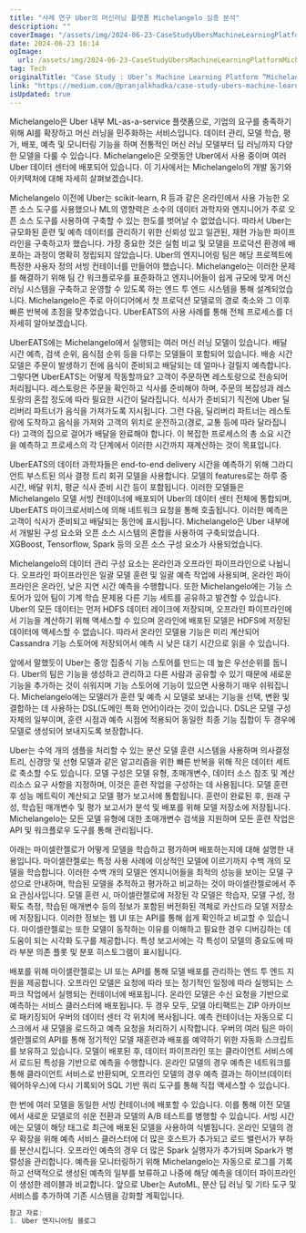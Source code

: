 ```yaml
---
title: "사례 연구 Uber의 머신러닝 플랫폼 Michelangelo 심층 분석"
description: ""
coverImage: "/assets/img/2024-06-23-CaseStudyUbersMachineLearningPlatformMichelangelo_0.png"
date: 2024-06-23 16:14
ogImage:
  url: /assets/img/2024-06-23-CaseStudyUbersMachineLearningPlatformMichelangelo_0.png
tag: Tech
originalTitle: "Case Study : Uber’s Machine Learning Platform “Michelangelo”"
link: "https://medium.com/@pranjalkhadka/case-study-ubers-machine-learning-platform-michelangelo-b650afa1fe01"
isUpdated: true
---
```


Michelangelo은 Uber 내부 ML-as-a-service 플랫폼으로, 기업의 요구를 충족하기 위해 AI를 확장하고 머신 러닝을 민주화하는 서비스입니다. 데이터 관리, 모델 학습, 평가, 배포, 예측 및 모니터링 기능을 하며 전통적인 머신 러닝 모델부터 딥 러닝까지 다양한 모델을 다룰 수 있습니다. Michelangelo은 오랫동안 Uber에서 사용 중이며 여러 Uber 데이터 센터에 배포되어 있습니다. 이 기사에서는 Michelangelo의 개발 동기와 아키텍처에 대해 자세히 살펴보겠습니다.

Michelangelo 이전에 Uber는 scikit-learn, R 등과 같은 온라인에서 사용 가능한 오픈 소스 도구를 사용했으나 ML의 영향력은 소수의 데이터 과학자와 엔지니어가 주로 오픈 소스 도구를 사용하여 구축할 수 있는 한도를 벗어날 수 없었습니다. 따라서 Uber는 규모화된 훈련 및 예측 데이터를 관리하기 위한 신뢰성 있고 일관된, 재현 가능한 파이프라인을 구축하고자 했습니다. 가장 중요한 것은 실험 비교 및 모델을 프로덕션 환경에 배포하는 과정이 명확히 정립되지 않았습니다. Uber의 엔지니어링 팀은 해당 프로젝트에 특정한 사용자 정의 서빙 컨테이너를 만들어야 했습니다. Michelangelo는 이러한 문제를 해결하기 위해 팀 간 워크플로우를 표준화하고 엔지니어들이 쉽게 규모에 맞게 머신 러닝 시스템을 구축하고 운영할 수 있도록 하는 엔드 투 엔드 시스템을 통해 설계되었습니다. Michelangelo은 주로 아이디어에서 첫 프로덕션 모델로의 경로 축소와 그 이후 빠른 반복에 초점을 맞추었습니다. UberEATS의 사용 사례를 통해 전체 프로세스를 더 자세히 알아보겠습니다.

UberEATS에는 Michelangelo에서 실행되는 여러 머신 러닝 모델이 있습니다. 배달 시간 예측, 검색 순위, 음식점 순위 등을 다루는 모델들이 포함되어 있습니다. 배송 시간 모델은 주문이 발생하기 전에 음식이 준비되고 배달되는 데 얼마나 걸릴지 예측합니다. 그렇다면 UberEATS는 어떻게 작동할까요? 고객이 주문하면 레스토랑으로 전송되어 처리됩니다. 레스토랑은 주문을 확인하고 식사를 준비해야 하며, 주문의 복잡성과 레스토랑의 혼잡 정도에 따라 필요한 시간이 달라집니다. 식사가 준비되기 직전에 Uber 딜리버리 파트너가 음식을 가져가도록 지시됩니다. 그런 다음, 딜리버리 파트너는 레스토랑에 도착하고 음식을 가져와 고객의 위치로 운전하고(경로, 교통 등에 따라 달라집니다) 고객의 집으로 걸어가 배달을 완료해야 합니다. 이 복잡한 프로세스의 총 소요 시간을 예측하고 프로세스의 각 단계에서 이러한 시간까지 재계산하는 것이 목표입니다.

UberEATS의 데이터 과학자들은 end-to-end delivery 시간을 예측하기 위해 그라디언트 부스트된 의사 결정 트리 회귀 모델을 사용합니다. 모델의 features로는 하루 중 시간, 배달 위치, 평균 식사 준비 시간 등이 포함됩니다. 이러한 모델들은 Michelangelo 모델 서빙 컨테이너에 배포되어 Uber의 데이터 센터 전체에 통합되며, UberEATS 마이크로서비스에 의해 네트워크 요청을 통해 호출됩니다. 이러한 예측은 고객이 식사가 준비되고 배달되는 동안에 표시됩니다. Michelangelo은 Uber 내부에서 개발된 구성 요소와 오픈 소스 시스템의 혼합을 사용하여 구축되었습니다. XGBoost, Tensorflow, Spark 등의 오픈 소스 구성 요소가 사용되었습니다.

<!-- cozy-coder - 수평 -->

<ins class="adsbygoogle"
     style="display:block"
     data-ad-client="ca-pub-4877378276818686"
     data-ad-slot="1107185301"
     data-ad-format="auto"
     data-full-width-responsive="true"></ins>

<script>
     (adsbygoogle = window.adsbygoogle || []).push({});
</script>

Michelangelo의 데이터 관리 구성 요소는 온라인과 오프라인 파이프라인으로 나뉩니다. 오프라인 파이프라인은 일괄 모델 훈련 및 일괄 예측 작업에 사용되며, 온라인 파이프라인은 온라인, 낮은 지연 시간 예측을 수행합니다. 또한 Michelangelo에는 기능 스토어가 있어 팀이 기계 학습 문제용 다른 기능 세트를 공유하고 발견할 수 있습니다. Uber의 모든 데이터는 먼저 HDFS 데이터 레이크에 저장되며, 오프라인 파이프라인에서 기능을 계산하기 위해 액세스할 수 있으며 온라인에 배포된 모델은 HDFS에 저장된 데이터에 액세스할 수 없습니다. 따라서 온라인 모델용 기능은 미리 계산되어 Cassandra 기능 스토어에 저장되어서 예측 시 낮은 대기 시간으로 읽을 수 있습니다.

앞에서 말했듯이 Uber는 중앙 집중식 기능 스토어를 만드는 데 높은 우선순위를 둡니다. Uber의 팀은 기능을 생성하고 관리하고 다른 사람과 공유할 수 있기 때문에 새로운 기능을 추가하는 것이 쉬워지며 기능 스토어에 기능이 있으면 사용하기 매우 쉬워집니다. Michelangelo에는 모델러가 훈련 및 예측 시 모델로 보내는 기능을 선택, 변환 및 결합하는 데 사용하는 DSL(도메인 특화 언어)이라는 것이 있습니다. DSL은 모델 구성 자체의 일부이며, 훈련 시점과 예측 시점에 적용되어 동일한 최종 기능 집합이 두 경우에 모델로 생성되어 보내지도록 보장합니다.

Uber는 수억 개의 샘플을 처리할 수 있는 분산 모델 훈련 시스템을 사용하며 의사결정 트리, 신경망 및 선형 모델과 같은 알고리즘을 위한 빠른 반복을 위해 작은 데이터 세트로 축소할 수도 있습니다. 모델 구성은 모델 유형, 초매개변수, 데이터 소스 참조 및 계산 리소스 요구 사항을 지정하며, 이것은 훈련 작업을 구성하는 데 사용됩니다. 모델 훈련 후 성능 메트릭이 계산되고 모델 평가 보고서에 통합됩니다. 훈련이 완료된 후, 원래 구성, 학습된 매개변수 및 평가 보고서가 분석 및 배포를 위해 모델 저장소에 저장됩니다. Michelangelo는 모든 모델 유형에 대한 초매개변수 검색을 지원하며 모든 훈련 작업은 API 및 워크플로우 도구를 통해 관리됩니다.

<!-- cozy-coder - 수평 -->

<ins class="adsbygoogle"
     style="display:block"
     data-ad-client="ca-pub-4877378276818686"
     data-ad-slot="1107185301"
     data-ad-format="auto"
     data-full-width-responsive="true"></ins>

<script>
     (adsbygoogle = window.adsbygoogle || []).push({});
</script>

아래는 마이셀란젤로가 어떻게 모델을 학습하고 평가하며 배포하는지에 대해 설명한 내용입니다. 마이셀란젤로는 특정 사용 사례에 이상적인 모델에 이르기까지 수백 개의 모델을 학습합니다. 이러한 수백 개의 모델은 엔지니어들을 최적의 성능을 보이는 모델 구성으로 안내하며, 학습된 모델을 추적하고 평가하고 비교하는 것이 마이셀란젤로에서 주요 관심사입니다. 모델 훈련 시, 마이셀란젤로에 저장된 각 모델은 학습자, 모델 구성, 정확도 측정, 학습된 매개변수 등의 정보가 포함된 버전화된 객체로 카산드라 모델 저장소에 저장됩니다. 이러한 정보는 웹 UI 또는 API를 통해 쉽게 확인하고 비교할 수 있습니다. 마이셀란젤로는 또한 모델이 동작하는 이유를 이해하고 필요한 경우 디버깅하는 데 도움이 되는 시각화 도구를 제공합니다. 특성 보고서에는 각 특성이 모델의 중요도에 따라 부분 의존 플롯 및 분포 히스토그램이 표시됩니다.

배포를 위해 마이셀란젤로는 UI 또는 API를 통해 모델 배포를 관리하는 엔드 투 엔드 지원을 제공합니다. 오프라인 모델은 요청에 따라 또는 정기적인 일정에 따라 실행되는 스파크 작업에서 실행되는 컨테이너에 배포됩니다. 온라인 모델은 수신 요청을 기반으로 예측하는 서비스 클러스터에 배포됩니다. 두 경우 모두, 모델 아티팩트는 ZIP 아카이브로 패키징되어 우버의 데이터 센터 각 위치에 복사됩니다. 예측 컨테이너는 자동으로 디스크에서 새 모델을 로드하고 예측 요청을 처리하기 시작합니다. 우버의 여러 팀은 마이셀란젤로의 API를 통해 정기적인 모델 재훈련과 배포를 예약하기 위한 자동화 스크립트를 보유하고 있습니다. 모델이 배포된 후, 데이터 파이프라인 또는 클라이언트 서비스에서 로드된 특성을 기반으로 예측을 수행합니다. 온라인 모델의 경우 예측은 네트워크를 통해 클라이언트 서비스로 반환되며, 오프라인 모델의 경우 예측 결과는 하이브(데이터 웨어하우스)에 다시 기록되어 SQL 기반 쿼리 도구를 통해 직접 액세스할 수 있습니다.

<!-- cozy-coder - 수평 -->

<ins class="adsbygoogle"
     style="display:block"
     data-ad-client="ca-pub-4877378276818686"
     data-ad-slot="1107185301"
     data-ad-format="auto"
     data-full-width-responsive="true"></ins>

<script>
     (adsbygoogle = window.adsbygoogle || []).push({});
</script>

한 번에 여러 모델을 동일한 서빙 컨테이너에 배포할 수 있습니다. 이를 통해 이전 모델에서 새로운 모델로의 쉬운 전환과 모델의 A/B 테스트를 병행할 수 있습니다. 서빙 시간에는 모델이 해당 태그로 최근에 배포된 모델을 사용하여 식별됩니다. 온라인 모델의 경우 확장을 위해 예측 서비스 클러스터에 더 많은 호스트가 추가되고 로드 밸런서가 부하를 분산시킵니다. 오프라인 예측의 경우 더 많은 Spark 실행자가 추가되며 Spark가 병렬성을 관리합니다. 예측을 모니터링하기 위해 Michelangelo는 자동으로 로그를 기록하고 선택적으로 생성된 예측의 일부를 보류하고 나중에 해당 예측을 데이터 파이프라인이 생성한 레이블과 비교합니다. 앞으로 Uber는 AutoML, 분산 딥 러닝 및 기타 도구 및 서비스를 추가하여 기존 시스템을 강화할 계획입니다.

```js
참고 자료:
1. Uber 엔지니어링 블로그
```
